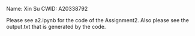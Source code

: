 Name: Xin Su
CWID: A20338792

Please see a2.ipynb for the code of the Assignment2.
Also please see the output.txt that is generated by the code.